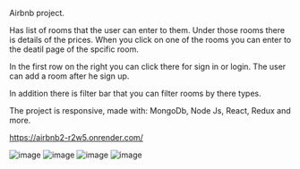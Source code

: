 Airbnb project.

Has list of rooms that the user can enter to them.
Under those rooms there is details of the prices.
When you click on one of the rooms you can enter to the deatil page of the spcific room.

In the first row on the right you can click there for sign in or login.
The user can add a room after he sign up.

In addition there is filter bar that you can filter rooms by there types.

The project is responsive, made with: MongoDb, Node Js, React, Redux and more.  

https://airbnb2-r2w5.onrender.com/

![image](https://github.com/ravePinchas/Final-Project/assets/57952952/006b995a-a227-42f8-bc64-f5a447dca0cd)
![image](https://github.com/ravePinchas/Final-Project/assets/57952952/35c8dfa7-94e0-4bd2-85af-efd4d0644c14)
![image](https://github.com/ravePinchas/Final-Project/assets/57952952/5fd247c1-16f4-4282-baec-0bf89c69dc6d)
![image](https://github.com/ravePinchas/Final-Project/assets/57952952/abf5c15b-7915-442a-8587-bdf00cb906b4)
